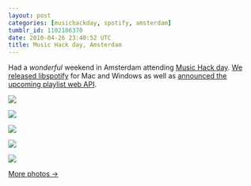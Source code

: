 ```yaml
---
layout: post
categories: [musichackday, spotify, amsterdam]
tumblr_id: 1102106370
date: 2010-04-26 23:40:52 UTC
title: Music Hack day, Amsterdam
---
```


Had a *wonderful* weekend in Amsterdam attending [Music Hack day](http://amsterdam.musichackday.org/). [We released libspotify](http://developer.spotify.com/blog/archives/2010/04/24/libspotify-004-adds-support-for-mac-os-x-and-windows/) for Mac and Windows as well as [announced the upcoming playlist web API](http://github.com/spotify/playlist-api).

[<img src="http://farm4.static.flickr.com/3130/4556327402_ed8d55f281_b.jpg">](http://www.flickr.com/photos/rsms/sets/72157623939351964/)<br>

[<img src="http://farm4.static.flickr.com/3565/4555695317_4802d637cf_b.jpg">](http://www.flickr.com/photos/rsms/sets/72157623939351964/)

<!--more-->

[<img src="http://farm5.static.flickr.com/4059/4555696101_2b1a161808_b.jpg">](http://www.flickr.com/photos/rsms/sets/72157623939351964/)

[<img src="http://farm4.static.flickr.com/3170/4555697181_bfea6acd6e_b.jpg">](http://www.flickr.com/photos/rsms/sets/72157623939351964/)

[<img src="http://farm5.static.flickr.com/4005/4555698891_980b63d6f2_b.jpg">](http://www.flickr.com/photos/rsms/sets/72157623939351964/)

[More photos →](http://www.flickr.com/photos/rsms/sets/72157623939351964/)
